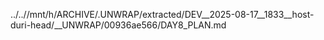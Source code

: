 ../..//mnt/h/ARCHIVE/.UNWRAP/extracted/DEV__2025-08-17__1833__host-duri-head/__UNWRAP/00936ae566/DAY8_PLAN.md